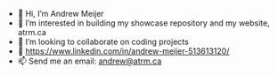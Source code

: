 - 👋 Hi, I’m Andrew Meijer
- 👀 I’m interested in building my showcase repository and my website, atrm.ca
- 💞️ I’m looking to collaborate on coding projects
- 🌱 https://www.linkedin.com/in/andrew-meijer-513613120/
- 📫 Send me an email: andrew@atrm.ca

<!---
a-meijer/a-meijer is a ✨ special ✨ repository because its `README.md` (this file) appears on your GitHub profile.
You can click the Preview link to take a look at your changes.
--->
